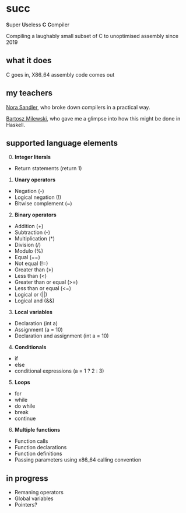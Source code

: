 # succ

**S**uper **U**seless **C** **C**ompiler

Compiling a laughably small subset of C to unoptimised assembly since 2019

## what it does

C goes in, X86_64 assembly code comes out

## my teachers

[Nora Sandler](https://norasandler.com/2017/11/29/Write-a-Compiler.html), who broke down compilers in a practical way.

[Bartosz Milewski](https://www.schoolofhaskell.com/user/bartosz/basics-of-haskell/4-symbolic-calculator-recursion), who gave me a glimpse into how this might be done in Haskell.

## supported language elements

0. **Integer literals**
* Return statements (return 1)

1. **Unary operators**
* Negation (-)
* Logical negation (!)
* Bitwise complement (~)

2. **Binary operators**
* Addition (+)
* Subtraction (-)
* Multiplication (*)
* Division (/)
* Modulo (%)
* Equal (==)
* Not equal (!=)
* Greater than (>)
* Less than (<)
* Greater than or equal (>=)
* Less than or equal (<=)
* Logical or (||)
* Logical and (&&)

3. **Local variables**
* Declaration (int a)
* Assignment (a = 10)
* Declaration and assignment (int a = 10)

4. **Conditionals**
* if
* else
* conditional expressions (a = 1 ? 2 : 3)

5. **Loops**
* for
* while
* do while
* break
* continue

6. **Multiple functions**
* Function calls
* Function declarations
* Function definitions
* Passing parameters using x86_64 calling convention

## in progress

* Remaning operators
* Global variables
* Pointers?
